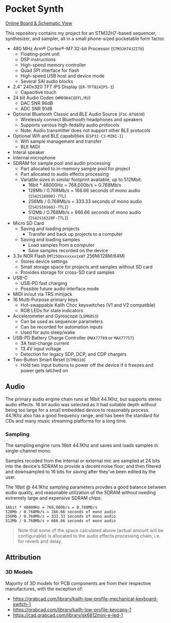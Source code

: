 # Pocket Synth

[Online Board & Schematic View](https://kicanvas.org/?github=https%3A%2F%2Fgithub.com%2Fnorthernpaws%2Fpocketsynth%2Fblob%2Fmain%2Fhardware%2Fpocket_synth.kicad_pro)

This repository contains my project for an STM32H7-based sequencer, synthesizer, and sampler, all in a small phone-sized pocketable form factor. 

  * 480 MHz Arm® Cortex®-M7 32-bit Processor (`STM32H743ZIT6`)
    * Floating-point unit
    * DSP instructions
    * High-speed memory controller
    * Quad SPI interface for flash
    * High-speed USB host and device mode
    * Several SAI audio blocks
  * 2.4" 240x320 TFT IPS Display (`ER-TFT024IPS-3`)
    * Capacitive touch
  * 24 bit Audio Codec (`WM8904CGEFL/RV`)
    * DAC SNR 96dB
    * ADC SNR 91dB
  * Optional Bluetooth Classic and BLE Audio Source (`FSC-BT6038`)
    * Wirelessly connect Bluethooth headphones and speakers
    * Supports various high-fedality audio protocols
    * Note: Audio transmitter does not support other BLE protocols
  * Optional Wifi and BLE capabilities (`ESP32-C3-MINI-1`)
    * Wifi sample management and transfer
    * BLE MIDI
  * Interal speaker
  * Internal microphone
  * SDRAM for sample pool and audio processing
    * Part allocated to in-memory sample pool for project
    * Part allocated to audio effects processing
    * Variable sizes in similar footprint available, up to 512Mbit:
        * 16bit * 48000Hz = 768,000b/s = 0.768Mb/s
        * 128Mb / 0.768Mb/s = 166.66 seconds of mono audio (`IS42S16800J-7TL`)
        * 256Mb / 0.768Mb/s = 333.33 seconds of mono audio (`IS42S16160J-7TLI`)
        * 512Mb / 0.768Mb/s = 666.66 seconds of mono audio (`IS42S16320F-7TLI`)
  * Micro SD Card
    * Saving and loading projects
      * Transfer and back up projects to a computer
    * Saving and loading samples
      * Load samples from a computer
      * Save samples recorded on the device
  * 3.3v NOR Flash (`MT25QUxxxxxx1xW7` 256M/128M/64M)
    * Stores device settings
    * Small storage space for projects and samples without SD card
    * Provides storage for cross-SD card samples
  * USB-C
    * USB-PD fast charging
    * Possible future audio interface mode
  * MIDI in/out via TRS minijack
  * 16 Multi-Purpose primary keys
    * Hot-swappable Kalih Choc keyswitches (V1 and V2 compatible)
    * RGB LEDs for state indicators
  * Accelerometer and Gyroscope (`LSM6DS3`)
    * Can be used as sequencer parameters
    * Can be recorded for automation inputs
    * Used for auto sleep/wake
  * USB-PD Battery Charge Controller (`MAX77789` or `MAX77757`)
    * 3A fast-charge current
    * 13.4V input voltage
    * Detection for legacy SDP, DCP, and CDP chargers
  * Two-Button Smart Reset (`STM6510`)
    * Hold two input buttons to power off the device if it freezes and power gets latched on

## Audio

The primary audio engine chain runs at 16bit 44.1Khz, but supports stereo audio effects. 16 bit audio was selected as it had suitable depth without being too large for a small embedded device to reasonably process. 44.1Khz also has a good frequency range, and has been the standard for CDs and many music streaming platforms for a long time.

### Sampling

The sampling engine runs 16bit 44.1Khz and saves and loads samples in single-channel mono.

Samples recoded from the internal or external mic are sampled at 24 bits into the device's SDRAM to provide a decent noise floor, and then filtered and downsampled to 16 bits for saving after they've been edited by the user.

The 16bit @ 44.1Khz sampling parameters provdes a good balance between audio quality, and reasonable utilization of the SDRAM without needing extremely large and expensive SDRAM chips:

```
16bit * 48000Hz = 768,000b/s = 0.768Mb/s
128Mb / 0.768Mb/s = 166.66 seconds of mono audio
256Mb / 0.768Mb/s = 333.33 seconds of mono audio
512Mb / 0.768Mb/s = 666.66 seconds of mono audio
```

> Note that some of the space calculated above (actual amount will be configurable) is allocated to the audio effects processing chain, i.e. for reverb and delay. 


## Attribution

### 3D Models

Majority of 3D models for PCB components are from their respective manufactures, with the exception of:

  - https://grabcad.com/library/kailh-low-profile-mechanical-keyboard-switch-1
  - https://grabcad.com/library/kailh-low-profile-keycaps-1
  - https://cad.grabcad.com/library/sk6812mini-e-led-1

